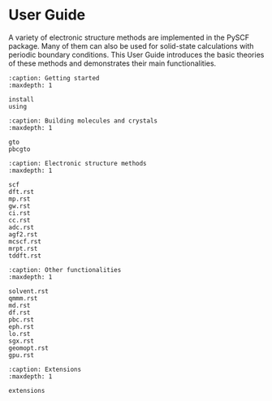 # User Guide

A variety of electronic structure methods are implemented in the PySCF package.
Many of them can also be used for solid-state calculations with periodic
boundary conditions.  This User Guide introduces the basic theories of these
methods and demonstrates their main functionalities.

```{toctree}
:caption: Getting started
:maxdepth: 1

install
using
```

```{toctree}
:caption: Building molecules and crystals
:maxdepth: 1

gto
pbcgto
```

```{toctree}
:caption: Electronic structure methods
:maxdepth: 1

scf
dft.rst
mp.rst
gw.rst
ci.rst
cc.rst
adc.rst
agf2.rst
mcscf.rst
mrpt.rst
tddft.rst
```

```{toctree}
:caption: Other functionalities
:maxdepth: 1

solvent.rst
qmmm.rst
md.rst
df.rst
pbc.rst
eph.rst
lo.rst
sgx.rst
geomopt.rst
gpu.rst
```   

```{toctree}
:caption: Extensions
:maxdepth: 1

extensions
```

